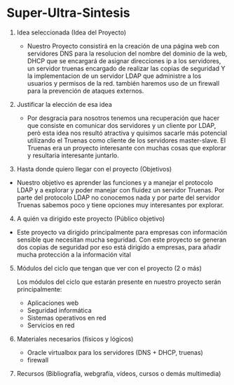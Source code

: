 # Super-Ultra-Sintesis


1. Idea seleccionada (Idea del Proyecto)

   - Nuestro Proyecto consistirá en la creación de una página web con servidores DNS para la resolucion del nombre del dominio de la web, DHCP que se encargará de asignar direcciones ip a los servidores, un servidor truenas encargado de realizar las copias de seguridad Y la implementacion de un servidor LDAP que administre a los usuarios y permisos de la red. también haremos uso de un firewall para la prevención de ataques externos.

2. Justificar la elección de esa idea

   - Por desgracia para nosotros tenemos una recuperación que hacer que consiste en comunicar dos servidores y un cliente por LDAP, però esta idea nos resultó atractiva y quisimos sacarle más potencial utilizando el Truenas como cliente de los servidores master-slave. El Truenas era un proyecto interesante con muchas cosas que explorar y resultaria interesante juntarlo.

3. Hasta donde quiero llegar con el proyecto (Objetivos)

  - Nuestro objetivo es aprender las funciones y a manejar el protocolo LDAP y a explorar y poder manejar con fluidez un servidor Truenas. Por parte del protocolo LDAP no conocemos nada y por parte del servidor Truenas sabemos poco y tiene opciones muy interesantes por explorar.

4. A quién va dirigido este proyecto (Público objetivo)

  - Este proyecto va dirigido principalmente para empresas con información sensible que necesitan mucha seguridad. Con este proyecto se generan dos copias de seguridad por eso está dirigido a empresas, para añadir mucha protección a la información vital

5. Módulos del ciclo que tengan que ver con el proyecto (2 o más)

   Los módulos del ciclo que estarán presente en nuestro proyecto serán principalmente:
   - Aplicaciones web
   - Seguridad informática
   - Sistemas operativos en red
   - Servicios en red 

7. Materiales necesarios (físicos y lógicos)
   
   - Oracle virtualbox para los servidores (DNS + DHCP, truenas)
   - firewall
     
8. Recursos (Bibliografía, webgrafía, vídeos, cursos o demás multimedia)
